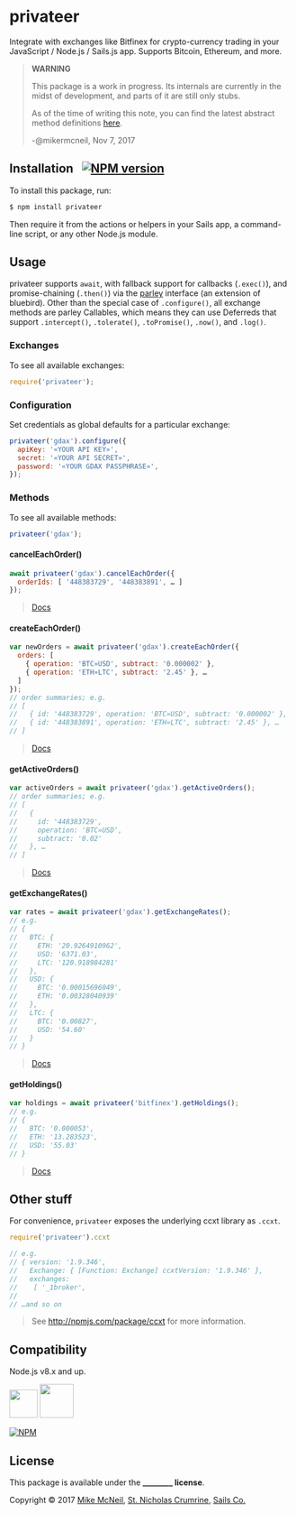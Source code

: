 # privateer

Integrate with exchanges like Bitfinex for crypto-currency trading in your JavaScript / Node.js / Sails.js app.  Supports Bitcoin, Ethereum, and more.

> **WARNING**
>
> This package is a work in progress.  Its internals are currently in the midst of development, and parts of it are still only stubs.
>
> As of the time of writing this note, you can find the latest abstract method definitions [here](https://github.com/mikermcneil/privateer/tree/master/lib/abstract-interface/methods).
>
> -@mikermcneil, Nov 7, 2017

## Installation &nbsp; [![NPM version](https://badge.fury.io/js/privateer.svg)](http://badge.fury.io/js/privateer)

To install this package, run:

```bash
$ npm install privateer
```

Then require it from the actions or helpers in your Sails app, a command-line script, or any other Node.js module.

## Usage

privateer supports `await`, with fallback support for callbacks (`.exec()`), and promise-chaining (`.then()`) via the [parley](https://npmjs.com/package/parley) interface (an extension of bluebird).  Other than the special case of `.configure()`, all exchange methods are parley Callables, which means they can use Deferreds that support `.intercept()`, `.tolerate()`, `.toPromise()`, `.now()`, and `.log()`.

### Exchanges

To see all available exchanges:

```js
require('privateer');
```


### Configuration

Set credentials as global defaults for a particular exchange:

```js
privateer('gdax').configure({
  apiKey: '«YOUR API KEY»',
  secret: '«YOUR API SECRET»',
  password: '«YOUR GDAX PASSPHRASE»',
});
```

### Methods

To see all available methods:

```js
privateer('gdax');
```


#### cancelEachOrder()

```js
await privateer('gdax').cancelEachOrder({
  orderIds: [ '448383729', '448383891', … ]
});
```

> [Docs](https://github.com/mikermcneil/privateer/blob/master/lib/abstract-interface/methods/CANCEL_EACH_ORDER.js)



#### createEachOrder()

```js
var newOrders = await privateer('gdax').createEachOrder({
  orders: [
    { operation: 'BTC»USD', subtract: '0.000002' },
    { operation: 'ETH»LTC', subtract: '2.45' }, …
  ]
});
// order summaries; e.g.
// [
//   { id: '448383729', operation: 'BTC»USD', subtract: '0.000002' },
//   { id: '448383891', operation: 'ETH»LTC', subtract: '2.45' }, …
// ]
```

> [Docs](https://github.com/mikermcneil/privateer/blob/master/lib/abstract-interface/methods/CREATE_EACH_ORDER.js)



#### getActiveOrders()

```js
var activeOrders = await privateer('gdax').getActiveOrders();
// order summaries; e.g.
// [
//   {
//     id: '448383729',
//     operation: 'BTC»USD',
//     subtract: '0.02'
//   }, …
// ]
```

> [Docs](https://github.com/mikermcneil/privateer/blob/master/lib/abstract-interface/methods/GET_ACTIVE_ORDERS.js)



#### getExchangeRates()

```js
var rates = await privateer('gdax').getExchangeRates();
// e.g.
// {
//   BTC: {
//     ETH: '20.9264910962',
//     USD: '6371.03',
//     LTC: '120.918984281'
//   },
//   USD: {
//     BTC: '0.00015696049',
//     ETH: '0.00328040939'
//   },
//   LTC: {
//     BTC: '0.00827',
//     USD: '54.60'
//   }
// }
```

> [Docs](https://github.com/mikermcneil/privateer/blob/master/lib/abstract-interface/methods/GET_EXCHANGE_RATES.js)



#### getHoldings()

```js
var holdings = await privateer('bitfinex').getHoldings();
// e.g.
// {
//   BTC: '0.000053',
//   ETH: '13.283523',
//   USD: '55.03'
// }
```

> [Docs](https://github.com/mikermcneil/privateer/blob/master/lib/abstract-interface/methods/GET_HOLDINGS.js)


## Other stuff

For convenience, `privateer` exposes the underlying ccxt library as `.ccxt`.

```js
require('privateer').ccxt

// e.g.
// { version: '1.9.346',
//   Exchange: { [Function: Exchange] ccxtVersion: '1.9.346' },
//   exchanges:
//    [ '_1broker',
//
// …and so on
```

> See http://npmjs.com/package/ccxt for more information.



## Compatibility

Node.js v8.x and up.

<a href="https://sailsjs.com"><img width="50" src="https://camo.githubusercontent.com/9e49073459ed4e0e2687b80eaf515d87b0da4a6b/687474703a2f2f62616c64657264617368792e6769746875622e696f2f7361696c732f696d616765732f6c6f676f2e706e67" /></a>&nbsp;<a href="http://nodejs.org"><img width="60" src="https://user-images.githubusercontent.com/618009/28782759-c62f8f20-75d3-11e7-8a83-32fb52178416.png" /></a>

[![NPM](https://nodei.co/npm/privateer.png?downloads=true)](http://npmjs.com/package/privateer)

## License

This package is available under the **________ license**.

Copyright &copy; 2017 [Mike McNeil](https://twitter.com/mikermcneil), [St. Nicholas Crumrine](https://github.com/uncletammy), [Sails Co.](https://sailsjs.com/about)


